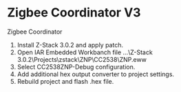 # Zigbee Coordinator V3
 Zigbee Coordinator

1. Install Z-Stack 3.0.2 and apply patch.
2. Open IAR Embedded Workbanch file ...\Z-Stack 3.0.2\Projects\zstack\ZNP\CC2538\ZNP.eww
3. Select CC2538ZNP-Debug configuration.
4. Add additional hex output converter to project settings.
5. Rebuild project and flash .hex file.
